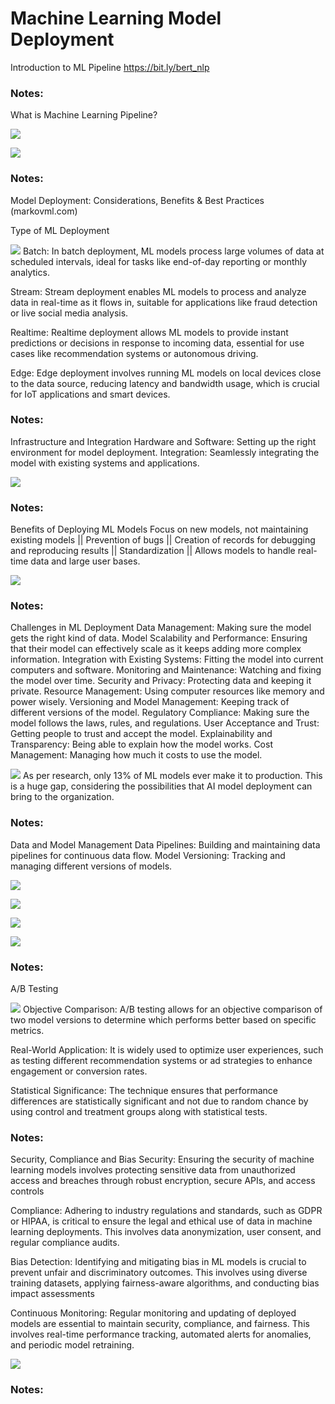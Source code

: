 <!-- Slide number: 1 -->
# Machine Learning Model Deployment
Introduction to ML Pipeline
https://bit.ly/bert_nlp

### Notes:

<!-- Slide number: 2 -->
What is Machine Learning Pipeline?

![](GoogleShape108p26.jpg)

![](GoogleShape107p26.jpg)

### Notes:
Model Deployment: Considerations, Benefits & Best Practices (markovml.com)

<!-- Slide number: 3 -->
Type of ML Deployment

![](GoogleShape114p27.jpg)
Batch: In batch deployment, ML models process large volumes of data at scheduled intervals, ideal for tasks like end-of-day reporting or monthly analytics.

Stream: Stream deployment enables ML models to process and analyze data in real-time as it flows in, suitable for applications like fraud detection or live social media analysis.

Realtime: Realtime deployment allows ML models to provide instant predictions or decisions in response to incoming data, essential for use cases like recommendation systems or autonomous driving.

Edge: Edge deployment involves running ML models on local devices close to the data source, reducing latency and bandwidth usage, which is crucial for IoT applications and smart devices.

### Notes:

<!-- Slide number: 4 -->
Infrastructure and Integration
Hardware and Software: Setting up the right environment for model deployment.
Integration: Seamlessly integrating the model with existing systems and applications.

![](GoogleShape122p28.jpg)

### Notes:

<!-- Slide number: 5 -->
Benefits of Deploying ML Models
Focus on new models, not maintaining existing models || Prevention of bugs || Creation of records for debugging and reproducing results || Standardization || Allows models to handle real-time data and large user bases.

![](GoogleShape129p29.jpg)

### Notes:

<!-- Slide number: 6 -->
Challenges in ML Deployment
Data Management: Making sure the model gets the right kind of data.
Model Scalability and Performance: Ensuring that their model can effectively scale as it keeps adding more complex information.
Integration with Existing Systems: Fitting the model into current computers and software.
Monitoring and Maintenance: Watching and fixing the model over time.
Security and Privacy: Protecting data and keeping it private.
Resource Management: Using computer resources like memory and power wisely.
Versioning and Model Management: Keeping track of different versions of the model.
Regulatory Compliance: Making sure the model follows the laws, rules, and regulations.
User Acceptance and Trust: Getting people to trust and accept the model.
Explainability and Transparency: Being able to explain how the model works.
Cost Management: Managing how much it costs to use the model.

![](GoogleShape137p30.jpg)
As per research, only 13% of ML models ever make it to production. This is a huge gap, considering the possibilities that AI model deployment can bring to the organization.

### Notes:

<!-- Slide number: 7 -->
Data and Model Management
Data Pipelines: Building and maintaining data pipelines for continuous data flow.
Model Versioning: Tracking and managing different versions of models.

![](GoogleShape144p31.jpg)

![](GoogleShape147p31.jpg)

![](GoogleShape145p31.jpg)

![](GoogleShape146p31.jpg)

### Notes:

<!-- Slide number: 8 -->
A/B Testing

![](GoogleShape153p32.jpg)
Objective Comparison: A/B testing allows for an objective comparison of two model versions to determine which performs better based on specific metrics.

Real-World Application: It is widely used to optimize user experiences, such as testing different recommendation systems or ad strategies to enhance engagement or conversion rates.

Statistical Significance: The technique ensures that performance differences are statistically significant and not due to random chance by using control and treatment groups along with statistical tests.

### Notes:

<!-- Slide number: 9 -->
Security, Compliance and Bias
Security: Ensuring the security of machine learning models involves protecting sensitive data from unauthorized access and breaches through robust encryption, secure APIs, and access controls

Compliance: Adhering to industry regulations and standards, such as GDPR or HIPAA, is critical to ensure the legal and ethical use of data in machine learning deployments. This involves data anonymization, user consent, and regular compliance audits.

Bias Detection: Identifying and mitigating bias in ML models is crucial to prevent unfair and discriminatory outcomes. This involves using diverse training datasets, applying fairness-aware algorithms, and conducting bias impact assessments

Continuous Monitoring: Regular monitoring and updating of deployed models are essential to maintain security, compliance, and fairness. This involves real-time performance tracking, automated alerts for anomalies, and periodic model retraining.

![](GoogleShape161p33.jpg)

### Notes: